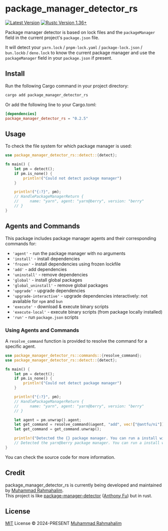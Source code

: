# package_manager_detector_rs

[![Latest Version]][crates.io] [![Rustc Version 1.36+]][rustc]

[//]: # ([![Build Status]][actions] [![Latest Version]][crates.io] [![Rustc Version 1.36+]][rustc])

[//]: # ([Build Status]: https://img.shields.io/github/actions/workflow/status/serde-rs/json/ci.yml?branch=master)

[//]: # ()

[//]: # ([actions]: https://github.com/serde-rs/json/actions?query=branch%3Amaster)

[Latest Version]: https://img.shields.io/crates/v/package_manager_detector_rs.svg

[crates.io]: https://crates.io/crates/package_manager_detector_rs

[Rustc Version 1.36+]: https://img.shields.io/badge/rustc-1.56+-lightgray.svg

[rustc]: https://blog.rust-lang.org/2021/10/21/Rust-1.56.0.html

Package manager detector is based on lock files and the `packageManager` field in the current project's `package.json`
file.

It will detect your `yarn.lock` / `pnpm-lock.yaml` / `package-lock.json` / `bun.lockb` / `deno.lock` to know the current
package manager and use the `packageManager` field in your `package.json` if present.

## Install

Run the following Cargo command in your project directory:

```sh
cargo add package_manager_detector_rs
```

Or add the following line to your Cargo.toml:

```toml
[dependencies]
package_manager_detector_rs = "0.2.5"
```

## Usage

To check the file system for which package manager is used:

```rust
use package_manager_detector_rs::detect::{detect};

fn main() {
    let pm = detect();
    if pm.is_none() {
        println!("Could not detect package manager")
    }

    println!("{:?}", pm);
    // HandlePackageManagerReturn { 
    //     name: "yarn", agent: "yarn@berry", version: "berry"
    // }
}
```

## Agents and Commands

This package includes package manager agents and their corresponding commands for:

- `'agent'` - run the package manager with no arguments
- `'install'` - install dependencies
- `'frozen'` - install dependencies using frozen lockfile
- `'add'` - add dependencies
- `'uninstall'` - remove dependencies
- `'global'` - install global packages
- `'global_uninstall'` - remove global packages
- `'upgrade'` - upgrade dependencies
- `'upgrade-interactive'` - upgrade dependencies interactively: not available for `npm` and `bun`
- `'execute'` - download & execute binary scripts
- `'execute-local'` - execute binary scripts (from package locally installed)
- `'run'` - run `package.json` scripts

### Using Agents and Commands

A `resolve_command` function is provided to resolve the command for a specific agent.

```rust
use package_manager_detector_rs::commands::{resolve_command};
use package_manager_detector_rs::detect::{detect};

fn main() {
    let pm = detect();
    if pm.is_none() {
        println!("Could not detect package manager")
    }

    println!("{:?}", pm);
    // HandlePackageManagerReturn {
    //     name: "yarn", agent: "yarn@berry", version: "berry"
    // }

    let agent = pm.unwrap().agent;
    let get_command = resolve_command(&agent, "add", vec!["@antfu/ni"]);
    let get_command = get_command.unwrap();

    println!("Detected the {} package manager. You can run a install with {} {}", &agent, get_command.command, get_command.args.join(" "))
    // Detected the yarn@berry package manager. You can run a install with yarn add @antfu/ni
}
```

You can check the source code for more information.

## Credit

package_manager_detector_rs is currently being developed and maintained
by [Muhammad Rahmahalim](https://github.com/oxwazz).<br>
This project is
like [package-manager-detector](https://github.com/antfu-collective/package-manager-detector) ([Anthony Fu](https://github.com/antfu))
but in rust.

## License

[MIT](./LICENSE) License © 2024-PRESENT [Muhammad Rahmahalim](https://github.com/oxwazz)

[//]: # (<!-- Badges -->)

[//]: # ()

[//]: # ([npm-version-src]: https://img.shields.io/npm/v/package-manager-detector?style=flat&colorA=18181B&colorB=F0DB4F)

[//]: # ([npm-version-href]: https://npmjs.com/package/package-manager-detector)

[//]: # ([npm-downloads-src]: https://img.shields.io/npm/dm/package-manager-detector?style=flat&colorA=18181B&colorB=F0DB4F)

[//]: # ([npm-downloads-href]: https://npmjs.com/package/package-manager-detector)

[//]: # ([jsdocs-src]: https://img.shields.io/badge/jsdocs-reference-080f12?style=flat&colorA=18181B&colorB=F0DB4F)

[//]: # ([jsdocs-href]: https://www.jsdocs.io/package/package-manager-detector)

[//]: # ([license-src]: https://img.shields.io/github/license/antfu-collective/package-manager-detector.svg?style=flat&colorA=18181B&colorB=F0DB4F)

[//]: # ([license-href]: https://github.com/antfu-collective/package-manager-detector/blob/main/LICENSE)
